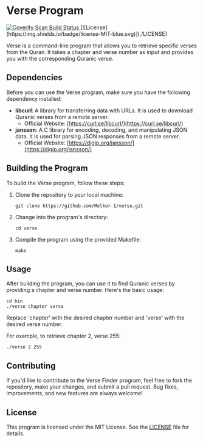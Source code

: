 # Verse Program

<a href="https://scan.coverity.com/projects/melkor-1-verse">
  <img alt="Coverity Scan Build Status"
       src="https://scan.coverity.com/projects/29706/badge.svg"/>
</a>
[![License](https://img.shields.io/badge/license-MIT-blue.svg)](./LICENSE)

Verse is a command-line program that allows you to retrieve specific verses from the Quran. It takes a chapter and verse number as input and provides you with the corresponding Quranic verse.

## Dependencies

Before you can use the Verse program, make sure you have the following dependency installed:

- **libcurl**: A library for transferring data with URLs. It is used to download Quranic verses from a remote server.
   - Official Website: [https://curl.se/libcurl/](https://curl.se/libcurl/)
- **jansson**: A C library for encoding, decoding, and manipulating JSON data. It is used for parsing JSON responses from a remote server.
   - Official Website: [https://digip.org/jansson/](https://digip.org/jansson/)

## Building the Program

To build the Verse program, follow these steps:

1. Clone the repository to your local machine:
   ~~~
   git clone https://github.com/Melkor-1/verse.git
   ~~~
   
2. Change into the program's directory:
   ~~~
   cd verse
   ~~~
   
4. Compile the program using the provided Makefile:
   ~~~
   make
   ~~~
   
## Usage

After building the program, you can use it to find Quranic verses by providing a chapter and verse number. Here's the basic usage:

~~~
cd bin
./verse chapter verse
~~~

Replace 'chapter' with the desired chapter number and 'verse' with the desired verse number.

For example, to retrieve chapter 2, verse 255:

~~~
./verse 2 255
~~~

## Contributing

If you'd like to contribute to the Verse Finder program, feel free to fork the repository, make your changes, and submit a pull request. Bug fixes, improvements, and new features are always welcome!


## License
This program is licensed under the MIT License. See the [LICENSE](LICENSE) file for details.


